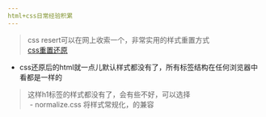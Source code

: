 ```yaml
---
html+css日常经验积累
---
```

> css resert可以在网上收索一个，非常实用的样式重置方式  
[css重置还原](cssresert.com)  
- css还原后的html就一点儿默认样式都没有了，所有标签结构在任何浏览器中看都是一样的  
> 这样h1标签的样式都没有了，会有些不好，可以选择  
  - normalize.css 将样式常规化，的兼容  

